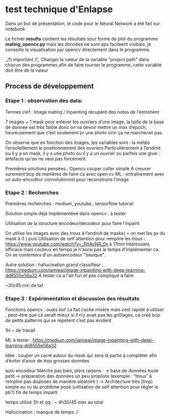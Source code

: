 # test technique d'Enlapse

Dans un but de présentation, le code pour le Neural Network a été fait sur notebook

Le fichier __results__ contient les résultats sour forme de plot du programme __mating_opencv.py__ mais les données ne sont aps facileent visibles, je conseille la visualisation par opencv directement dans le programme.

__/!\ important /!\__ Changer la valeur de la variable "project path" dans chacun des programmes afin de faire tourner le programme, cette variable doit être de la valeur 

## Process de développement

### Etape 1 : observation des data:

Termes clef : Image mating / Inpainting récupéré des notes de l'entretient

7 images + 1 mask pour enlever les ouvriers d’une image, la taille de la base de donnée est très faible donc on va devoir mettre un max d’epoch, heureusement que c’est seulement pr une photo sinn ça ne marcherait pas.

On observe que en fonction des images, les variables sont :
la météo
l’ensoleillement
le positionnement des ouvriers
Particulièrement à l’endroit ou il y a un mask, il y a une photo ou il y a un ouvrier ou parfois une grue : artefacts qu'on ne veut pas forcément.

Premières solutions pensées :
Opencv couper coller simple
A creuser surement bcp de manières de faire ca avec open cv
ML : entraînement avec un auto-encodeur convolutionnel pour reconstruire l’image


### Etape 2 : Recherches

Premières recherches : medium,  youtube , tensorflow tutorial

Solution simple déjà implémentéee dans opencv : à tester

Utilisation de la structure encodeur/decodeur pour faire l’inpaint

On utilise les images avec des trous à l’endroit de masks( = on met les px du mask à 0 ) puis
Utilisation de self attention pour remplire les trous :
https://www.youtube.com/watch?v=_RItAuNR_0s à 17min Intéressant, efficace mais couteux en temps je n'aurai pas le temps d'implémenter ca. On se contentera d'un autoencodeur "basique".

Autre solution : hallucination grand classifieur :
https://medium.com/jamieai/image-inpainting-with-deep-learning-dd8555e56a32
A tester ca a l'air fun et pas compliqué à faire

~30/45 min de taf

### Etape 3 : Expérimentation  et discussion des résultats

Fonctions opencv :
ouais bof ca fait cache misère mais cest rapide à utiliser , peut-être que ca serait mieux si il n’y avait pas les grilllages, ca créé bcp de petits patterns qui se répètent c’est pas évident

1H ~ de travail

ML à tester :
https://medium.com/jamieai/image-inpainting-with-deep-learning-dd8555e56a32

Idée : couper un carré autour du mask qui sera la partie à compléter afin d’éviter d’avoir de trop grosses données

auto encodeur
Marche pas bien, plsrs raisons :
    → base de données toute petit
→ préparation des données un peu simpliste (exemple : “trous” à remplire pas disposés de manière aléatoire )
    → Architecture très (trop) simple au vu du problème posé (utilisation de self attention pour régler le pb?)
fin de temps imparti

temps utilisé 3h et qq  : ~ 4h30/45 max au total

Hallucination : manque de temps :/

